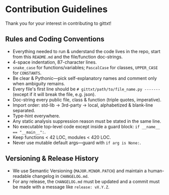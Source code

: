 # Contribution Guidelines

Thank you for your interest in contributing to gittxt!

## Rules and Coding Conventions

* Everything needed to run & understand the code lives in the repo, start from this `README.md` and the file/function doc-strings.
* 4-space indentation, 87-character lines.
* `snake_case` for functions/variables; `PascalCase` for classes, `UPPER_CASE` for `CONSTANTS`.
* Be clear & Pythonic—pick self-explanatory names and comment only when ambiguity remains.
* Every file's first line should be `# gittxt/path/to/file_name.py -------` (except if it will break the file, e.g. json).
* Doc-string every public file, class & function (triple quotes, imperative).
* Import order: std-lib → 3rd-party → local, alphabetized & blank-line separated.
* Type-hint everywhere.
* Any static analysis suppression reason must be stated in the same line.
* No executable top-level code except inside a guard block: `if __name__ == "__main__":`.
* Keep functions < 42 LOC, modules < 420 LOC.
* Never use mutable default args—guard with `if arg is None:`.

## Versioning & Release History

* We use Semantic Versioning (`MAJOR.MINOR.PATCH`) and maintain a human-readable changelog in `CHANGELOG.md`.
* For any release, the `CHANGELOG.md` must be updated and a commit must be made with a message like `release: vX.Y.Z`.
